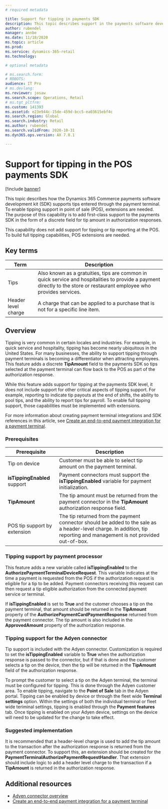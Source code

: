 ```yaml
---
# required metadata

title: Support for tipping in payments SDK
description: This topic describes support in the payments software development kit (SDK) for accepting tips on payment terminals.
author: rubendel
manager: annbe
ms.date: 11/18/2020
ms.topic: article
ms.prod: 
ms.service: dynamics-365-retail
ms.technology: 

# optional metadata

# ms.search.form: 
# ROBOTS: 
audience: IT Pro
# ms.devlang: 
ms.reviewer: josaw
ms.search.scope: Operations, Retail
# ms.tgt_pltfrm: 
ms.custom: 141393
ms.assetid: e23e944c-15de-459d-bcc5-ea03615ebf4c
ms.search.region: Global
ms.search.industry: Retail
ms.author: rubendel
ms.search.validFrom: 2020-10-31
ms.dyn365.ops.version: AX 7.0.1

---
```


# Support for tipping in the POS payments SDK

[!include [banner](../includes/banner.md)]

This topic describes how the Dynamics 365 Commerce payments software development kit (SDK) supports tips entered through the payment terminal. To enable tipping support in point of sale (POS), extensions are needed. The purpose of this capability is to add first-class support to the payments SDK in the form of a discrete field for tip amount in authorization responses. 

This capability does not add support for tipping or tip reporting at the POS. To build full tipping capabilities, POS extensions are needed. 

## Key terms

| Term | Description |
|---|---|
| Tips | Also known as a gratuities, tips are common in quick service and hospitalities to provide a payment directly to the store or restaurant employee who provides services. |
| Header level charge | A charge that can be applied to a purchase that is not for a specific line item. |

## Overview

Tipping is very common in certain locales and industries. For example, in quick service and hospitality, tipping has become nearly ubiquitous in the United States. For many businesses, the ability to support tipping through payment terminals is becoming a differentiator when attracting employees. This feature adds a discrete **TipAmount** field to the payments SDK so tips selected at the payment terminal can flow back to the POS as part of the authorization response. 

While this feature adds support for tipping at the payments SDK level, it does not include support for other critical aspects of tipping support. For example, reporting to indicate tip payouts at the end of shifts, the ability to pool tips, and the ability to report tips for payroll. To enable full tipping support, those capabilities must be implemented with extensions. 

For more information about creating payment terminal integrations and SDK references in this article, see [Create an end-to-end payment integration for a payment terminal](end-to-end-payment-extension.md).

### Prerequisites

| Prerequisite | Description |
|---|---|
| Tip on device | Customer must be able to select tip amount on the payment terminal. |
| **isTippingEnabled** support | Payment connectors must support the **isTippingEnabled** variable for payment initialization. |
| **TipAmount** | The tip amount must be returned from the payment connector in the **TipAmount** authorization response field. |
| POS tip support by extension | The tip returned from the payment connector should be added to the sale as a header-level charge. In addition, tip reporting and management is not provided out-of-box. |

### Tipping support by payment processor

This feature adds a new variable called **isTippingEnabled** to the **AuthorizePaymentTerminalDeviceRequest**. This variable indicates at the time a payment is requested from the POS if the authorization request is eligible for a tip to be added. Payment connectors receiving this request can then request a tip eligible authorization from the connected payment service or terminal. 

If **isTippingEnabled** is set to **True** and the cutomer chooses a tip on the payment terminal, that amount should be returned in the **TipAmount** property of the **AuthorizePaymentCardPaymentResponse** returned from the payment connector. The tip amount is also included in the **ApprovedAmount** property of the authorization response. 

### Tipping support for the Adyen connector

Tip support is included with the Adyen connector. Customization is required to set the **isTippingEnabled** variable to **True** when the authorization response is passed to the connector, but if that is done and the customer selects a tip on the device, then the tip will be returned in the **TipAmount** field of the authorization response.

To prompt the customer to select a tip on the Adyen terminal, the terminal must be configured for tipping. This is done through the Adyen customer area. To enable tipping, navigate to the **Point of Sale** tab in the Adyen portal. Tipping can be enabled by device or through the fleet wide **Terminal settings** option. Within the settings of both the individual terminal or fleet wide teriminal settings, tipping is enabled through the **Payment features** tab. Once tipping is enabled on your Adyen device, settings on the device will need to be updated for the change to take effect. 

### Suggested implementation

It is recommended that a header-level charge is used to add the tip amount to the transaction after the authorization response is returned from the payment connector. To support this, an extension should be created for the **PaymentTerminalAuthorizePaymentRequestHandler**. That extension should include logic to add a header level charge to the transaction if a **TipAmount** is returned in the authorization response. 

## Additional resources

- [Adyen connector overview](adyen-connector?tabs=10-0-14.md)
- [Create an end-to-end payment integration for a payment terminal](end-to-end-payment-extension.md)


